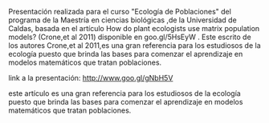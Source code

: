 Presentación realizada para el curso "Ecología de Poblaciones" del programa de la Maestría en ciencias biológicas ,de la Universidad de Caldas, basada en el artículo How do plant ecologists use matrix population models? (Crone,et al 2011)  disponible en goo.gl/5HsEyW .
Este escrito  de los autores  Crone,et al 2011,es una gran referencia para los estudiosos de la ecología puesto que brinda las bases para comenzar el aprendizaje en modelos matemáticos que tratan poblaciones.
 
link a la presentación:
http://www.goo.gl/gNbH5V
 
este artículo es una gran referencia para los estudiosos de la ecología puesto que brinda las bases para comenzar el aprendizaje en modelos matemáticos que tratan poblaciones.



